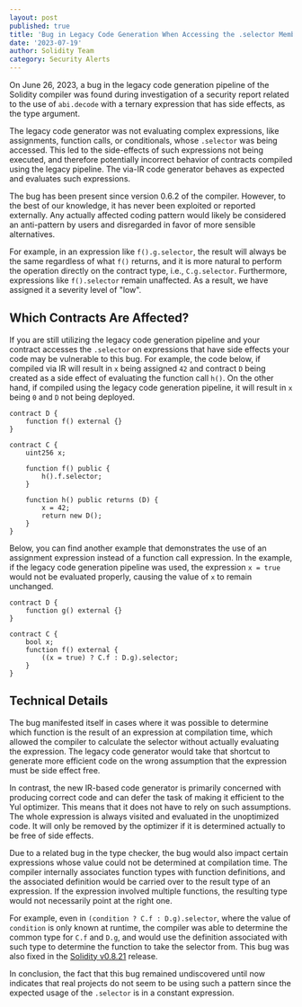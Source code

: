 ```yaml
---
layout: post
published: true
title: 'Bug in Legacy Code Generation When Accessing the .selector Member on Expressions with Side Effects'
date: '2023-07-19'
author: Solidity Team
category: Security Alerts
---
```


On June 26, 2023, a bug in the legacy code generation pipeline of the Solidity compiler was found during
investigation of a security report related to the use of `abi.decode` with a ternary
expression that has side effects, as the type argument.

The legacy code generator was not evaluating complex expressions, like assignments, function calls, or conditionals,
whose `.selector` was being accessed.
This led to the side-effects of such expressions not being executed, and therefore potentially incorrect behavior of
contracts compiled using the legacy pipeline.
The via-IR code generator behaves as expected and evaluates such expressions.

The bug has been present since version 0.6.2 of the compiler.
However, to the best of our knowledge, it has never been exploited or reported externally.
Any actually affected coding pattern would likely be considered an anti-pattern by users and disregarded
in favor of more sensible alternatives.

For example, in an expression like `f().g.selector`, the result will always be the same regardless
of what `f()` returns, and it is more natural to perform the operation directly on the contract type,
i.e., `C.g.selector`.
Furthermore, expressions like `f().selector` remain unaffected.
As a result, we have assigned it a severity level of "low".

## Which Contracts Are Affected?

If you are still utilizing the legacy code generation pipeline and your contract accesses the `.selector`
on expressions that have side effects your code may be vulnerable to this bug.
For example, the code below, if compiled via IR will result in `x` being
assigned `42` and contract `D` being created as a side effect of evaluating the function call `h()`.
On the other hand, if compiled using the legacy code generation pipeline, it will result in `x`
being `0` and `D` not being deployed.

```solidity
contract D {
    function f() external {}
}

contract C {
    uint256 x;

    function f() public {
        h().f.selector;
    }

    function h() public returns (D) {
        x = 42;
        return new D();
    }
}
```

Below, you can find another example that demonstrates the use of an assignment expression instead of a
function call expression.
In the example, if the legacy code generation pipeline was used, the expression `x = true`
would not be evaluated properly, causing the value of `x` to remain unchanged.

```solidity
contract D {
    function g() external {}
}

contract C {
    bool x;
    function f() external {
        ((x = true) ? C.f : D.g).selector;
    }
}
```

## Technical Details

The bug manifested itself in cases where it was possible to determine which function is the result
of an expression at compilation time, which allowed the compiler to calculate the selector without
actually evaluating the expression.
The legacy code generator would take that shortcut to generate more efficient code on the wrong
assumption that the expression must be side effect free.

In contrast, the new IR-based code generator is primarily concerned with producing correct code and
can defer the task of making it efficient to the Yul optimizer.
This means that it does not have to rely on such assumptions.
The whole expression is always visited and evaluated in the unoptimized code.
It will only be removed by the optimizer if it is determined actually to be free of side effects.

Due to a related bug in the type checker, the bug would also impact
certain expressions whose value could not be determined at compilation time.
The compiler internally associates function types with function definitions, and the associated
definition would be carried over to the result type of an expression.
If the expression involved multiple functions, the resulting type would not necessarily point at
the right one.

For example, even in `(condition ? C.f : D.g).selector`, where the value of `condition` is only
known at runtime, the compiler was able to determine the common type for `C.f` and `D.g`,
and would use the definition associated with such type to determine the function to take the selector from.
This bug was also fixed in the [Solidity v0.8.21](https://github.com/ethereum/solidity/releases/tag/v0.8.21) release.

In conclusion, the fact that this bug remained undiscovered until now indicates that real projects do not seem to be using such
a pattern since the expected usage of the `.selector` is in a constant expression.
